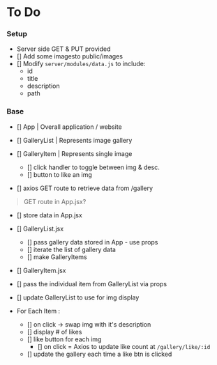 # To Do

### Setup
- Server side GET & PUT provided
- [] Add some imagesto public/images
- [] Modify `server/modules/data.js` to include:
  - id
  - title
  - description
  - path

### Base
- [] App | Overall application / website
- [] GalleryList | Represents image gallery
- [] GalleryItem | Represents single image
  - [] click handler to toggle between img & desc.
  - [] button to like an img

- [] axios GET route to retrieve data from /gallery
>GET route in App.jsx?
- [] store data in App.jsx

- [] GalleryList.jsx
  - [] pass gallery data stored in App - use props
  - [] iterate the list of gallery data
  - [] make GalleryItems

- [] GalleryItem.jsx
- [] pass the individual item from GalleryList via props
- [] update GalleryList to use for img display
- For Each Item :
  - [] on click -> swap img with it's description
  - [] display # of likes
  - [] like button for each img 
    - [] on click = Axios to update like count at `/gallery/like/:id`
  - [] update the gallery each time a like btn is clicked 